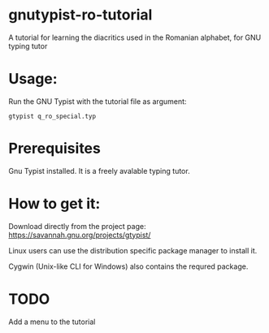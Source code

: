 # gnutypist-ro-tutorial
A tutorial for learning the diacritics used in the Romanian alphabet, for GNU typing tutor

# Usage:

Run the GNU Typist with the tutorial file as argument:
```
gtypist q_ro_special.typ
```  
# Prerequisites
Gnu Typist installed. It is a freely avalable typing tutor. 

# How to get it:

Download directly from the project page: https://savannah.gnu.org/projects/gtypist/

Linux users can use the distribution specific package manager to install it.

Cygwin (Unix-like CLI for Windows) also contains the requred package.

# TODO

Add a menu to the tutorial
